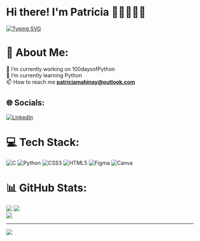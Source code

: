<h1>Hi there! I'm Patricia 👋🏻👩🏻‍💻</h1>

[![Typing SVG](https://readme-typing-svg.herokuapp.com?font=Fira+Code&pause=1000&width=435&lines=I.T+Student)](https://git.io/typing-svg)

# 💫 About Me:
🔭 I’m currently working on 100daysofPython<br>🌱 I’m currently learning Python<br> 📫 How to reach me **patriciamahinay@outlook.com** <br>

## 🌐 Socials:
[![LinkedIn](https://img.shields.io/badge/LinkedIn-%230077B5.svg?logo=linkedin&logoColor=white)](https://linkedin.com/in/patricia-ann-mahinay) 


# 💻 Tech Stack:
![C](https://img.shields.io/badge/c-%2300599C.svg?style=for-the-badge&logo=c&logoColor=white) ![Python](https://img.shields.io/badge/python-3670A0?style=for-the-badge&logo=python&logoColor=ffdd54) ![CSS3](https://img.shields.io/badge/css3-%231572B6.svg?style=for-the-badge&logo=css3&logoColor=white) ![HTML5](https://img.shields.io/badge/html5-%23E34F26.svg?style=for-the-badge&logo=html5&logoColor=white) 	![Figma](https://img.shields.io/badge/figma-%23F24E1E.svg?style=for-the-badge&logo=figma&logoColor=white) ![Canva](https://img.shields.io/badge/Canva-%2300C4CC.svg?style=for-the-badge&logo=Canva&logoColor=white)
# 📊 GitHub Stats:
![](https://github-readme-stats.vercel.app/api?username=ptrcmahinay&theme=dark&hide_border=true&include_all_commits=false&count_private=false)
![](https://github-readme-streak-stats.herokuapp.com/?user=ptrcmahinay&theme=dark&hide_border=true)<br/>
![](https://github-readme-stats.vercel.app/api/top-langs/?username=ptrcmahinay&theme=dark&hide_border=true&include_all_commits=false&count_private=false&layout=compact)

---
[![](https://visitcount.itsvg.in/api?id=ptrcmahinay&icon=0&color=0)](https://visitcount.itsvg.in)

<!-- Proudly created with GPRM ( https://gprm.itsvg.in ) -->
